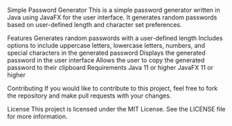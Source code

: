 Simple Password Generator
This is a simple password generator written in Java using JavaFX for the user interface. It generates random passwords based on user-defined length and character set preferences.

Features
Generates random passwords with a user-defined length
Includes options to include uppercase letters, lowercase letters, numbers, and special characters in the generated password
Displays the generated password in the user interface
Allows the user to copy the generated password to their clipboard
Requirements
Java 11 or higher
JavaFX 11 or higher

Contributing
If you would like to contribute to this project, feel free to fork the repository and make pull requests with your changes.

License
This project is licensed under the MIT License. See the LICENSE file for more information.

